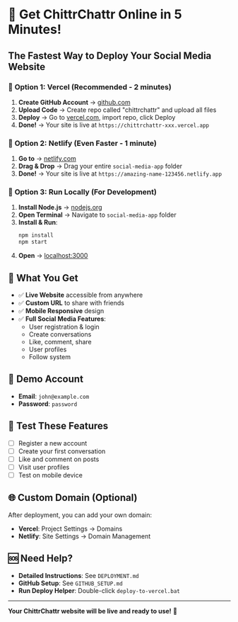 # 🚀 Get ChittrChattr Online in 5 Minutes!

## The Fastest Way to Deploy Your Social Media Website

### 🎯 **Option 1: Vercel (Recommended - 2 minutes)**

1. **Create GitHub Account** → [github.com](https://github.com)
2. **Upload Code** → Create repo called "chittrchattr" and upload all files
3. **Deploy** → Go to [vercel.com](https://vercel.com), import repo, click Deploy
4. **Done!** → Your site is live at `https://chittrchattr-xxx.vercel.app`

### 🎯 **Option 2: Netlify (Even Faster - 1 minute)**

1. **Go to** → [netlify.com](https://netlify.com)
2. **Drag & Drop** → Drag your entire `social-media-app` folder
3. **Done!** → Your site is live at `https://amazing-name-123456.netlify.app`

### 🎯 **Option 3: Run Locally (For Development)**

1. **Install Node.js** → [nodejs.org](https://nodejs.org)
2. **Open Terminal** → Navigate to `social-media-app` folder
3. **Install & Run**:
   ```bash
   npm install
   npm start
   ```
4. **Open** → [localhost:3000](http://localhost:3000)

## 🎉 **What You Get**

- ✅ **Live Website** accessible from anywhere
- ✅ **Custom URL** to share with friends
- ✅ **Mobile Responsive** design
- ✅ **Full Social Media Features**:
  - User registration & login
  - Create conversations
  - Like, comment, share
  - User profiles
  - Follow system

## 🔐 **Demo Account**

- **Email**: `john@example.com`
- **Password**: `password`

## 📱 **Test These Features**

- [ ] Register a new account
- [ ] Create your first conversation
- [ ] Like and comment on posts
- [ ] Visit user profiles
- [ ] Test on mobile device

## 🌐 **Custom Domain (Optional)**

After deployment, you can add your own domain:
- **Vercel**: Project Settings → Domains
- **Netlify**: Site Settings → Domain Management

## 🆘 **Need Help?**

- **Detailed Instructions**: See `DEPLOYMENT.md`
- **GitHub Setup**: See `GITHUB_SETUP.md`
- **Run Deploy Helper**: Double-click `deploy-to-vercel.bat`

---

**Your ChittrChattr website will be live and ready to use!** 🎊

